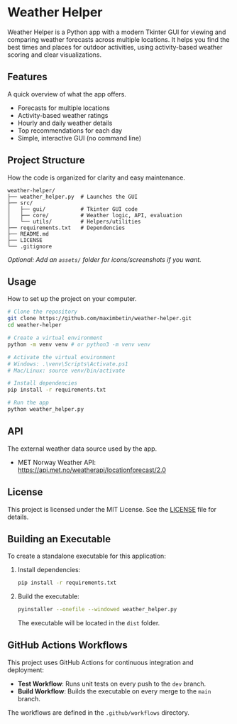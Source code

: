 # Weather Helper

Weather Helper is a Python app with a modern Tkinter GUI for viewing and comparing weather forecasts across multiple locations. It helps you find the best times and places for outdoor activities, using activity-based weather scoring and clear visualizations.

## Features
A quick overview of what the app offers.
- Forecasts for multiple locations
- Activity-based weather ratings
- Hourly and daily weather details
- Top recommendations for each day
- Simple, interactive GUI (no command line)

## Project Structure
How the code is organized for clarity and easy maintenance.
```
weather-helper/
├── weather_helper.py  # Launches the GUI
├── src/
│   ├── gui/           # Tkinter GUI code
│   ├── core/          # Weather logic, API, evaluation
│   └── utils/         # Helpers/utilities
├── requirements.txt   # Dependencies
├── README.md
├── LICENSE
└── .gitignore
```
*Optional: Add an `assets/` folder for icons/screenshots if you want.*

## Usage
How to set up the project on your computer.

```bash
# Clone the repository
git clone https://github.com/maximbetin/weather-helper.git
cd weather-helper

# Create a virtual environment
python -m venv venv # or python3 -m venv venv

# Activate the virtual environment
# Windows: .\venv\Scripts\Activate.ps1
# Mac/Linux: source venv/bin/activate

# Install dependencies
pip install -r requirements.txt

# Run the app
python weather_helper.py
```

## API
The external weather data source used by the app.
- MET Norway Weather API: https://api.met.no/weatherapi/locationforecast/2.0

## License
This project is licensed under the MIT License. See the [LICENSE](LICENSE) file for details.

## Building an Executable

To create a standalone executable for this application:

1. Install dependencies:
   ```sh
   pip install -r requirements.txt
   ```
2. Build the executable:
   ```sh
   pyinstaller --onefile --windowed weather_helper.py
   ```
   The executable will be located in the `dist` folder.

## GitHub Actions Workflows

This project uses GitHub Actions for continuous integration and deployment:

- **Test Workflow**: Runs unit tests on every push to the `dev` branch.
- **Build Workflow**: Builds the executable on every merge to the `main` branch.

The workflows are defined in the `.github/workflows` directory.